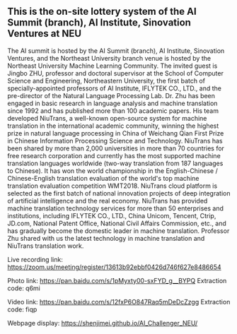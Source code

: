 ## This is the on-site lottery system of the AI Summit (branch), AI Institute, Sinovation Ventures at NEU 
The AI summit is hosted by the AI Summit (branch), AI Institute, Sinovation Ventures, and the Northeast University branch venue is hosted by the Northeast University Machine Learning Community. The invited guest is Jingbo ZHU, professor and doctoral supervisor at the School of Computer Science and Engineering, Northeastern University, the first batch of specially-appointed professors of AI Institute, IFLYTEK CO., LTD., and the pre-director of the Natural Language Processing Lab. Dr. Zhu has been engaged in basic research in language analysis and machine translation since 1992 and has published more than 100 academic papers. His team developed NiuTrans, a well-known open-source system for machine translation in the international academic community, winning the highest prize in natural language processing in China of Weichang Qian First Prize in Chinese Information Processing Science and Technology. NiuTrans has been shared by more than 2,000 universities in more than 70 countries for free research corporation and currently has the most supported machine translation languages worldwide (two-way translation from 187 languages to Chinese). It has won the world championship in the English-Chinese / Chinese-English translation evaluation of the world's top machine translation evaluation competition WMT2018. NiuTrans cloud platform is selected as the first batch of national innovation projects of deep integration of artificial intelligence and the real economy. NiuTrans has provided machine translation technology services for more than 50 enterprises and institutions, including IFLYTEK CO., LTD., China Unicom, Tencent, Ctrip, JD.com, National Patent Office, National Civil Affairs Commission, etc., and has gradually become the domestic leader in machine translation. Professor Zhu shared with us the latest technology in machine translation and NiuTrans translation work.


Live recording link: https://zoom.us/meeting/register/13613b92ebbf0426d746f627e8486654

Photo link: https://pan.baidu.com/s/1pMyxty00-sxFYD_g__BYPQ Extraction code: q6mi

Video link: https://pan.baidu.com/s/12fxP6O847Raq5mDeDcZzgg Extraction code: fiqp

Webpage display: https://shenjimei.github.io/AI_Challenger_NEU/
